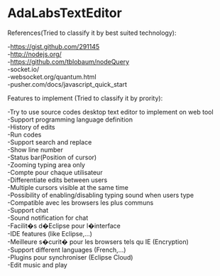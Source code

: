 AdaLabsTextEditor
================

References(Tried to classify it by best suited technology):

-https://gist.github.com/291145<br>
-http://nodejs.org/<br>
-https://github.com/tblobaum/nodeQuery<br>
-socket.io/<br>
-websocket.org/quantum.html<br>
-pusher.com/docs/javascript_quick_start

Features to implement (Tried to classify it by prority):

-Try to use source codes desktop text editor to implement on web tool<br>
-Support programming language definition<br>
-History of edits<br>
-Run codes<br>
-Support search and replace<br>
-Show line number<br>
-Status bar(Position of cursor)<br>
-Zooming typing area only<br>
-Compte pour chaque utilisateur<br>
-Differentiate edits between users<br>
-Multiple cursors visible at the same time<br>
-Possibility of enabling/disabling typing sound when users type<br>
-Compatible avec les browsers les plus communs<br>
-Support chat<br>
-Sound notification for chat<br>
-Facilit�s d�Eclipse pour l�interface<br>
-IDE features (like Eclipse,...)<br>
-Meilleure s�curit� pour les browsers tels qu IE (Encryption)<br>
-Support different languages (French,...)<br>
-Plugins pour synchroniser (Eclipse Cloud)<br>
-Edit music and play
